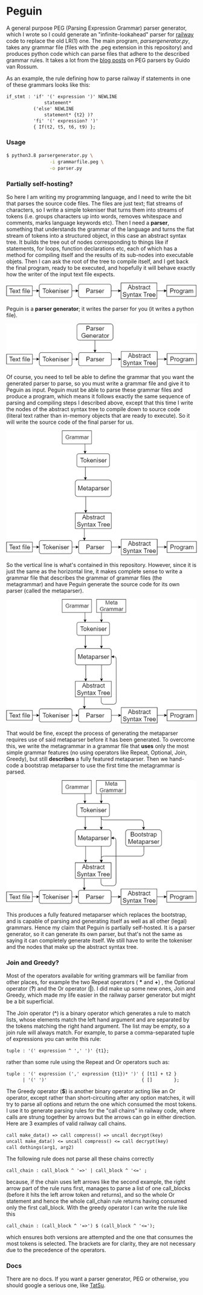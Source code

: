 # Peguin 

A general purpose PEG (Parsing Expression Grammar) parser generator, which I wrote so I could generate an "infinite-lookahead" parser for [railway](https://github.com/jndean/railway) code to replace the old LR(1) one. The main program, _parsergenerator.py_, takes any grammar file (files with the .peg extension in this repository) and produces python code which can parse files that adhere to the described grammar rules. It takes a lot from the [blog posts](https://medium.com/@gvanrossum_83706/peg-parsers-7ed72462f97c) on PEG parsers by Guido van Rossum.

As an example, the rule defining how to parse railway if statements in one of these grammars looks like this:

```peg
if_stmt : 'if' '(' expression ')' NEWLINE
              statement*
          ('else' NEWLINE
              statement* {t2} )?
          'fi' '(' expression? ')'
          { If(t2, t5, t6, t9) };
```

### Usage

```bash
$ python3.8 parsergenerator.py \
                -i grammarfile.peg \
                -o parser.py
```



### Partially self-hosting?

So here I am writing my programming language, and I need to write the bit that parses the source code files. The files are just text; flat streams of characters, so I write a simple tokeniser that turns them into streams of tokens (i.e. groups characters up into words, removes whitespace and comments, marks language keywords etc). Then I need a **parser**, something that understands the grammar of the language and turns the flat stream of tokens into a structured object, in this case an abstract syntax tree. It builds the tree out of nodes corresponding to things like if statements, for loops, function declarations etc, each of which has a method for compiling itself and the results of its sub-nodes into executable objets. Then I can ask the root of the tree to compile itself, and I get back the final program, ready to be executed, and hopefully it will behave exactly how the writer of the input text file expects.

<p align="center">
  <img src="imgs/Parser.png">
</p>

Peguin is a **parser generator**; it writes the parser for you (it writes a python file).

<p align="center">
  <img src="imgs/ParserGeneratorOnly.png">
</p>

Of course, you need to tell be able to define the grammar that you want the generated parser to parse, so you must write a grammar file and give it to Peguin as input. Peguin must be able to parse these grammar files and produce a program, which means it follows exactly the same sequence of parsing and compiling steps I described above, except that this time I write the nodes of the abstract syntax tree to compile down to source code (literal text rather than in-memory objects that are ready to execute). So it will write the source code of the final parser for us. 

<p align="center">
  <img src="imgs/MetaParser.png">
</p>

So the vertical line is what's contained in this repository. However, since it is just the same as the horizontal line, it makes complete sense to write a grammar file that describes the grammar of grammar files (the metagrammar) and have Peguin generate the source code for its own parser (called the metaparser).

<p align="center">
  <img src="imgs/MetaParserGenerator.png">
</p>

That would be fine, except the process of generating the metaparser requires use of said metaparser before it has been generated. To overcome this, we write the metagrammar in a grammar file that __uses__ only the most simple grammar features (no using operators like Repeat, Optional, Join, Greedy), but still __describes__ a fully featured metaparser. Then we hand-code a bootstrap metaparser to use the first time the metagrammar is parsed.

<p align="center">
  <img src="imgs/BootstrapMetaParser.png">
</p>

This produces a fully featured metaparser which replaces the bootstrap, and is capable of parsing and generating itself as well as all other (legal) grammars. Hence my claim that Peguin is partially self-hosted. It is a parser generator, so it can generate its own parser, but that's not the same as saying it can completely generate itself. We still have to write the tokeniser and the nodes that make up the abstract syntax tree.



### Join and Greedy?

Most of the operators available for writing grammars will be familiar from other places, for example the two Repeat operators ( __*__ and __+__) , the Optional operator (__?__) and the Or operator (__|__). I did make up some new ones, Join and Greedy, which made my life easier in the railway parser generator but might be a bit superficial. 

The Join operator (__^__) is a binary operator which generates a rule to match lists, whose elements match the left hand argument and are separated by the tokens matching the right hand argument. The list may be empty, so a join rule will always match. For example, to parse a comma-separated tuple of expressions you can write this rule:

```PEG
tuple : '(' expression ^ ',' ')' {t1};
```

rather than some rule using the Repeat and Or operators such as:

```PEG
tuple : '(' expression (',' expression {t1})* ')' { [t1] + t2 }
      | '(' ')'                                   { []        };
```

The Greedy operator (__$__) is another binary operator acting like an Or operator, except rather than short-circuiting after any option matches, it will try to parse all options and return the one which consumed the most tokens. I use it to generate parsing rules for the "call chains" in railway code, where calls are strung together by arrows but the arrows can go in either direction. Here are 3 examples of valid railway call chains.

```railway
call make_data() => call compress() => uncall decrypt(key)
uncall make_data() <= uncall compress() <= call decrypt(key)
call dothings(arg1, arg2)
```

The following rule does not parse all these chains correctly

```PEG
call_chain : call_block ^ '=>' | call_block ^ '<=' ;
```

because, if the chain uses left arrows like the second example, the right arrow part of the rule runs first, manages to parse a list of one call_blocks (before it hits the left arrow token and returns), and so the whole Or statement and hence the whole call_chain rule returns having consumed only the first call_block. With the greedy operator I can write the rule like this

```PEG
call_chain : (call_block ^ '=>') $ (call_block ^ '<=');
```

which ensures both versions are attempted and the one that consumes the most tokens is selected. The brackets are for clarity, they are not necessary due to the precedence of the operators.

### Docs

There are no docs. If you want a parser generator, PEG or otherwise, you should google a serious one, like [TatSu](https://github.com/neogeny/TatSu).